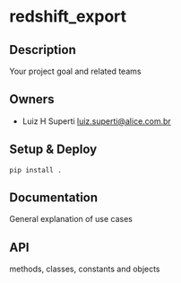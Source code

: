 # redshift_export
## Description
Your project goal and related teams
## Owners
- Luiz H Superti luiz.superti@alice.com.br
## Setup & Deploy
```pip install .```

## Documentation
General explanation of use cases

## API
methods, classes, constants and objects
